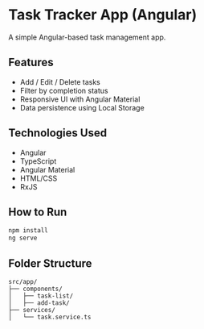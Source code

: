 # Task Tracker App (Angular)
A simple Angular-based task management app.

## Features
- Add / Edit / Delete tasks
- Filter by completion status
- Responsive UI with Angular Material
- Data persistence using Local Storage

## Technologies Used
- Angular
- TypeScript
- Angular Material
- HTML/CSS
- RxJS

## How to Run
```bash
npm install
ng serve
```

## Folder Structure
```
src/app/
├── components/
│   ├── task-list/
│   ├── add-task/
├── services/
│   └── task.service.ts
```
